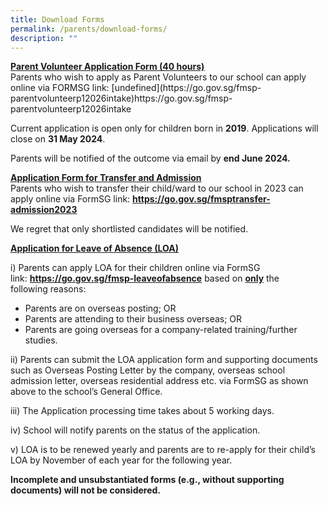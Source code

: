```yaml
---
title: Download Forms
permalink: /parents/download-forms/
description: ""
---
```

<p><strong><u>Parent Volunteer Application Form (40 hours)<br></u></strong>Parents who wish to apply as Parent Volunteers to our school can apply online via FORMSG link: [undefined](https://go.gov.sg/fmsp-parentvolunteerp12026intake)https://go.gov.sg/fmsp-parentvolunteerp12026intake

Current application is open only for children born in **2019**. Applications will close on **31 May 2024**.

Parents will be notified of the outcome via email by **end June 2024.**

</p><p><strong><u>Application Form for Transfer and Admission<br></u></strong>Parents who wish to transfer their child/ward to our school in 2023 can apply online via FormSG link:&nbsp;<strong><a href="https://go.gov.sg/fmsptransfer-admission2023">https://go.gov.sg/fmsptransfer-admission2023</a></strong></p>
<p>We regret that only shortlisted candidates will be notified.</p>
<p><strong><u>Application for Leave of Absence (LOA)</u></strong></p>
<p>i) Parents can apply LOA for their children online via FormSG link:&nbsp;<a href="https://go.gov.sg/fmsp-leaveofabsence" target=""><strong>https://go.gov.sg/fmsp-leaveofabsence</strong></a> based on&nbsp;<strong><u>only</u></strong>&nbsp;the following&nbsp;reasons:</p>
<ul>
<li>Parents are on overseas posting; OR</li>
<li>Parents are attending to their business overseas; OR</li>
<li>Parents are going overseas for a company-related training/further studies.&nbsp;</li>
</ul>
<p>ii) Parents can submit the LOA application form and supporting documents such as Overseas Posting Letter by the company, overseas school admission letter, overseas residential address etc. via FormSG as shown above to the school’s General Office.</p>
<p>iii) The Application processing time takes about 5 working days.</p>
<p>iv) School will notify parents on the status of the application.</p>
<p>v) LOA is to be renewed yearly and parents are to re-apply for their child’s LOA by November of each year for the following year.</p>
<p><strong>Incomplete and unsubstantiated forms (e.g., without supporting documents) will not be considered.</strong></p>